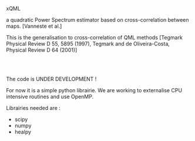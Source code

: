xQML

a quadratic Power Spectrum estimator based on cross-correlation between maps.
[Vanneste et al.]

This is the generalisation to cross-correlation of QML methods
[Tegmark Physical Review D 55, 5895 (1997), Tegmark and de Oliveira-Costa, Physical Review D 64 (2001)]


<br>
<br>

The code is UNDER DEVELOPMENT !

For now it is a simple python librairie.
We are working to externalise CPU intensive routines and use OpenMP.

Librairies needed are :
- scipy
- numpy
- healpy


